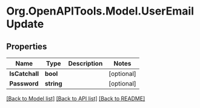 
# Org.OpenAPITools.Model.UserEmailUpdate

## Properties

Name | Type | Description | Notes
------------ | ------------- | ------------- | -------------
**IsCatchall** | **bool** |  | [optional] 
**Password** | **string** |  | [optional] 

[[Back to Model list]](../README.md#documentation-for-models)
[[Back to API list]](../README.md#documentation-for-api-endpoints)
[[Back to README]](../README.md)


